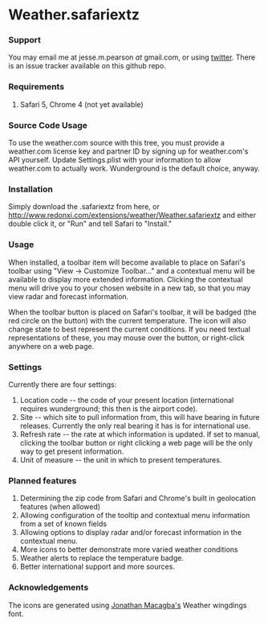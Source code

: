 # Weather.safariextz

### Support

You may email me at jesse.m.pearson _at_ gmail.com, or using [twitter](http://www.twitter.com/Lixivial). There is an issue tracker available on this github repo.

### Requirements

1. Safari 5, Chrome 4 (not yet available)

### Source Code Usage

To use the weather.com source with this tree, you must provide a weather.com license key and partner ID by
signing up for weather.com's API yourself. Update Settings.plist with your information to allow weather.com 
to actually work. Wunderground is the default choice, anyway.

### Installation

Simply download the .safariextz from here, or http://www.redonxi.com/extensions/weather/Weather.safariextz and
either double click it, or "Run" and tell Safari to "Install."

### Usage

When installed, a toolbar item will become available to place on Safari's toolbar using "View -> Customize Toolbar..."
and a contextual menu will be available to display more extended information. Clicking the contextual menu
will drive you to your chosen website in a new tab, so that you may view radar and forecast information.

When the toolbar button is placed on Safari's toolbar, it will be badged (the red circle on the button) with the current
temperature. The icon will also change state to best represent the current conditions. If you need textual representations of
these, you may mouse over the button, or right-click anywhere on a web page.

### Settings

Currently there are four settings:

1. Location code   -- the code of your present location (international requires wunderground; this then is the airport code).
2. Site            -- which site to pull information from, this will have bearing in future releases. Currently the only real bearing it has is for international use.
3. Refresh rate    -- the rate at which information is updated. If set to manual, clicking the toolbar button or right clicking a web page will be the only way to get present information.
4. Unit of measure -- the unit in which to present temperatures.

### Planned features

1. Determining the zip code from Safari and Chrome's built in geolocation features (when allowed)
2. Allowing configuration of the tooltip and contextual menu information from a set of known fields
3. Allowing options to display radar and/or forecast information in the contextual menu.
4. More icons to better demonstrate more varied weather conditions
5. Weather alerts to replace the temperature badge.
6. Better international support and more sources.

### Acknowledgements 

The icons are generated using [Jonathan Macagba's](http://www.lebigidea.com/) Weather wingdings font.</p>
